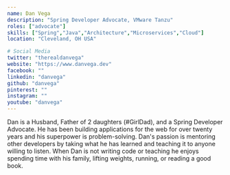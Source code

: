 ```yaml
---
name: Dan Vega
description: "Spring Developer Advocate, VMware Tanzu"
roles: ["advocate"]
skills: ["Spring","Java","Architecture","Microservices","Cloud"]
location: "Cleveland, OH USA"

# Social Media
twitter: "therealdanvega"
website: "https://www.danvega.dev"
facebook: ""
linkedin: "danvega"
github: "danvega"
pinterest: ""
instagram: ""
youtube: "danvega"
---
```


Dan is a Husband, Father of 2 daughters (#GirlDad), and a Spring Developer Advocate. He has been building applications for the web for over twenty years and his superpower is problem-solving. Dan's passion is mentoring other developers by taking what he has learned and teaching it to anyone willing to listen. When Dan is not writing code or teaching he enjoys spending time with his family, lifting weights, running, or reading a good book.

<!--more-->
